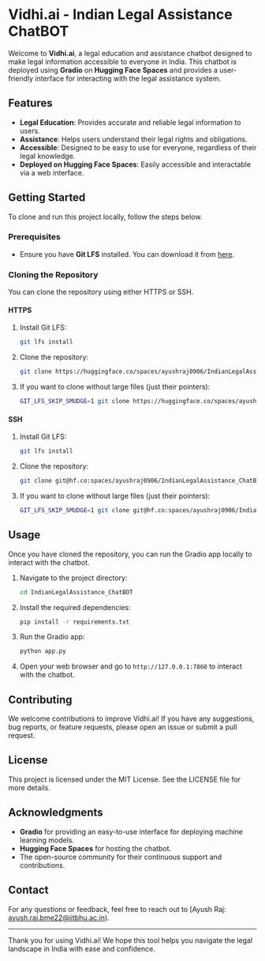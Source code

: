 # Vidhi.ai - Indian Legal Assistance ChatBOT

Welcome to **Vidhi.ai**, a legal education and assistance chatbot designed to make legal information accessible to everyone in India. This chatbot is deployed using **Gradio** on **Hugging Face Spaces** and provides a user-friendly interface for interacting with the legal assistance system.

## Features

- **Legal Education**: Provides accurate and reliable legal information to users.
- **Assistance**: Helps users understand their legal rights and obligations.
- **Accessible**: Designed to be easy to use for everyone, regardless of their legal knowledge.
- **Deployed on Hugging Face Spaces**: Easily accessible and interactable via a web interface.

## Getting Started

To clone and run this project locally, follow the steps below.

### Prerequisites

- Ensure you have **Git LFS** installed. You can download it from [here](https://git-lfs.com).

### Cloning the Repository

You can clone the repository using either HTTPS or SSH.

#### HTTPS

1. Install Git LFS:
   ```bash
   git lfs install
   ```

2. Clone the repository:
   ```bash
   git clone https://huggingface.co/spaces/ayushraj0906/IndianLegalAssistance_ChatBOT
   ```

3. If you want to clone without large files (just their pointers):
   ```bash
   GIT_LFS_SKIP_SMUDGE=1 git clone https://huggingface.co/spaces/ayushraj0906/IndianLegalAssistance_ChatBOT
   ```

#### SSH

1. Install Git LFS:
   ```bash
   git lfs install
   ```

2. Clone the repository:
   ```bash
   git clone git@hf.co:spaces/ayushraj0906/IndianLegalAssistance_ChatBOT
   ```

3. If you want to clone without large files (just their pointers):
   ```bash
   GIT_LFS_SKIP_SMUDGE=1 git clone git@hf.co:spaces/ayushraj0906/IndianLegalAssistance_ChatBOT
   ```

## Usage

Once you have cloned the repository, you can run the Gradio app locally to interact with the chatbot.

1. Navigate to the project directory:
   ```bash
   cd IndianLegalAssistance_ChatBOT
   ```

2. Install the required dependencies:
   ```bash
   pip install -r requirements.txt
   ```

3. Run the Gradio app:
   ```bash
   python app.py
   ```

4. Open your web browser and go to `http://127.0.0.1:7860` to interact with the chatbot.

## Contributing

We welcome contributions to improve Vidhi.ai! If you have any suggestions, bug reports, or feature requests, please open an issue or submit a pull request.

## License

This project is licensed under the MIT License. See the LICENSE file for more details.

## Acknowledgments

- **Gradio** for providing an easy-to-use interface for deploying machine learning models.
- **Hugging Face Spaces** for hosting the chatbot.
- The open-source community for their continuous support and contributions.

## Contact

For any questions or feedback, feel free to reach out to [Ayush Raj: ayush.raj.bme22@iitbhu.ac.in).

---

Thank you for using Vidhi.ai! We hope this tool helps you navigate the legal landscape in India with ease and confidence.
